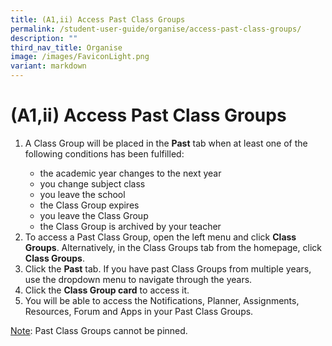```yaml
---
title: (A1,ii) Access Past Class Groups
permalink: /student-user-guide/organise/access-past-class-groups/
description: ""
third_nav_title: Organise
image: /images/FaviconLight.png
variant: markdown
---
```

<h1>(A1,ii) Access Past Class Groups</h1>
  <ol>
    <li>A Class Group will be placed in the <strong>Past</strong> tab when at least one of the following conditions has been fulfilled:</li>
    <ul>
      <li>the academic year changes to the next year</li>
      <li>you change subject class</li>
      <li>you leave the school</li>
      <li>the Class Group expires</li>
      <li>you leave the Class Group</li>
      <li>the Class Group is archived by your teacher</li>
    </ul>
    <li>To access a Past Class Group, open the left menu and click <strong>Class Groups</strong>. Alternatively, in the Class Groups tab from the homepage, click <strong>Class Groups</strong>.</li>
    <li>Click the <strong>Past</strong> tab. If you have past Class Groups from multiple years, use the dropdown menu to navigate through the years.</li>
    <li>Click the <strong>Class Group card</strong> to access it.</li>
    <li>You will be able to access the Notifications, Planner, Assignments, Resources, Forum and Apps in your Past Class Groups.</li>
  </ol>
  <p><u>Note</u>: Past Class Groups cannot be pinned.</p>